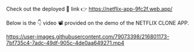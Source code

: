 Check out the deployed 🔗 link 👉 https://netflix-app-9fc2f.web.app/

Below is the 👇 video 📽  provided on the demo of the NETFLIX CLONE APP.


https://user-images.githubusercontent.com/79073398/216801173-7bf735c4-7adc-49df-905c-4de0aa649271.mp4


